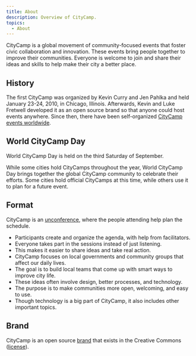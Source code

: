 ```yaml
---
title: About
description: Overview of CityCamp.
topics:
  - About
---
```


CityCamp is a global movement of community-focused events that foster civic collaboration and innovation. These events bring people together to improve their communities. Everyone is welcome to join and share their ideas and skills to help make their city a better place.

## History

The first CityCamp was organized by Kevin Curry and Jen Pahlka and held January 23-24, 2010, in Chicago, Illinois. Afterwards, Kevin and Luke Fretwell developed it as an open source brand so that anyone could host events anywhere. Since then, there have been self-organized [CityCamp events worldwide](/cities).

## World CityCamp Day

World CityCamp Day is held on the third Saturday of September.

While some cities hold CityCamps throughout the year, World CityCamp Day brings together the global CityCamp community to celebrate their efforts. Some cities hold official CityCamps at this time, while others use it to plan for a future event.

## Format

CityCamp is an [unconference](http://en.wikipedia.org/wiki/Unconference), where the people attending help plan the schedule.

* Participants create and organize the agenda, with help from facilitators.
* Everyone takes part in the sessions instead of just listening.
* This makes it easier to share ideas and take real action.
* CityCamp focuses on local governments and community groups that affect our daily lives.
* The goal is to build local teams that come up with smart ways to improve city life.
* These ideas often involve design, better processes, and technology.
* The purpose is to make communities more open, welcoming, and easy to use.
* Though technology is a big part of CityCamp, it also includes other important topics.

## Brand

CityCamp is an open source [brand](/brand) that exists in the Creative Commons ([license](https://citycamp.com/license)).